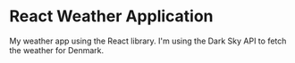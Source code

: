 # React Weather Application

My weather app using the React library. I'm using the Dark Sky API to fetch the weather for Denmark.
